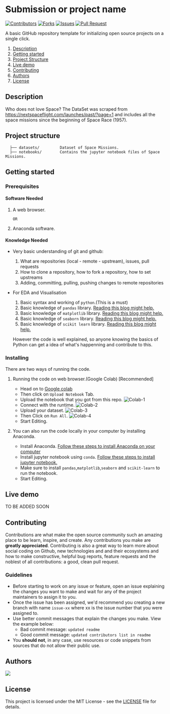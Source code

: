 # Submission or project name

[![Contributors](https://img.shields.io/github/contributors/dsckgec/project-template.svg)](https://github.com/dsckgec/project-template/graphs/contributors) [![Forks](https://img.shields.io/github/forks/dsckgec/project-template.svg)](https://github.com/dsckgec/project-template/network/members) [![Issues](https://img.shields.io/github/issues/dsckgec/project-template.svg)](https://github.com/dsckgec/project-template/issues) [![Pull Request](https://img.shields.io/github/issues-pr-closed-raw/dsckgec/project-template)](https://github.com/dsckgec/project-template/pulls)


A basic GitHub repository template for initializing open source projects on a single click.


1. [Description](#description)
2. [Getting started](#getting-started)
3. [Project Structure](#project-structure)
4. [Live demo](#live-demo)
5. [Contributing](#contributing)
6. [Authors](#authors)
7. [License](#license)

## Description

Who does not love Space? 
The DataSet was scraped from https://nextspaceflight.com/launches/past/?page=1 and includes all the space missions since the beginning of Space Race (1957).

## Project structure

```
  ├── datasets/         Dataset of Space Missions.
  ├── notebooks/        Contains the jupyter notebook files of Space Missions.
```

## Getting started


### Prerequisites

#### Software Needed
 
  1. A web browser. 

         OR
         
  3. Anaconda software.

#### Knowledge Needed
- Very basic understanding of git and github:

    1.  What are repositories (local - remote - upstream), issues, pull requests
    2.   How to clone a repository, how to fork a repository, how to set upstreams
    3.   Adding, committing, pulling, pushing changes to remote repositories

- For EDA and Visualisation
 
    1. Basic syntax and working of ```python```.(This is a must)
    2. Basic knowledge of ```pandas``` library. [Reading this blog might help.](https://www.dataquest.io/blog/pandas-python-tutorial/)
    3. Basic knowledge of ```matplotlib``` library. [Reading this blog might help.](https://blog.quantinsti.com/python-matplotlib-tutorial/)
    4. Basic knowledge of ```seaborn``` library. [Reading this blog might help.](https://www.mygreatlearning.com/blog/seaborn-tutorial/)
    5. Basic knowledge of ```scikit learn``` library. [Reading this blog might help.](https://www.dataquest.io/blog/sci-kit-learn-tutorial/)

  However the code is well explained, so anyone knowing the basics of Python can get a idea of what's happenning and contribute to this.

### Installing

There are two ways of running the code.
  1. Running the code on web browser.(Google Colab) [Recommended]
      - Head on to [Google colab](https://www.colab.research.google.com)
      - Then click on ```Upload Notebook``` Tab.
      - Upload the notebook that you got from this repo.
        ![Colab-1](https://res.cloudinary.com/codehackerone/image/upload/v1618463907/ML/colab-2_c14swf.png)
      - Connect with the runtime.
        ![Colab-2](https://res.cloudinary.com/codehackerone/image/upload/v1618464955/ML/Colab-3_da822c.png)
      - Upload your dataset.
        ![Colab-3](https://res.cloudinary.com/codehackerone/image/upload/v1618464958/ML/Colab-04_sxfyjx.png)
      - Then Click on ```Run All```.
        ![Colab-4](https://res.cloudinary.com/codehackerone/image/upload/v1618465413/ML/colab-5_i92bzp.png)
      - Start Editing.

  2. You can also run the code locally in your computer by installing Anaconda.
      - Install Anaconda. [Follow these steps to install Anaconda on your computer](https://www.edureka.co/blog/python-anaconda-tutorial/#:~:text=on%20our%20systems.-,Installation%20And%20Setup,the%20instructions%20in%20the%20setup.)
      - Install jupyter notebook using ```conda```. [Follow these steps to install jupyter notebook.](https://test-jupyter.readthedocs.io/en/latest/install.html)
      - Make sure to install ```pandas```,```matplotlib```,```seaborn``` and ```scikit-learn``` to run the notebook.
      - Start Editing.
## Live demo

TO BE ADDED SOON

## Contributing

Contributions are what make the open source community such an amazing place to be learn, inspire, and create. 
Any contributions you make are **greatly appreciated**. 
Contributing is also a great way to learn more about social coding on Github, new technologies and and their ecosystems and how to make constructive, helpful bug reports, feature requests and the noblest of all contributions: a good, clean pull request.

### Guidelines

- Before starting to work on any issue or feature, open an issue explaining the changes you want to make and wait for any of the project maintainers to assign it to you.
- Once the issue has been assigned, we'd recommend you creating a new branch with name `issue-xx` where xx is the issue number that you were assigned to.
- Use better commit messages that explain the changes you make. View the example below:
    - Bad commit message: `updated readme`
    - Good commit message: `updated contributors list in readme`
- You **should not**, in any case, use resources or code snippets from sources that do not allow their public use.

## Authors

<a href="https://github.com/DSCKGEC/heart-saver/graphs/contributors">
  <img src="https://contrib.rocks/image?repo=DSCKGEC/heart-saver" />
</a>

## License

This project is licensed under the MIT License - see the [LICENSE](LICENSE) file for details.

